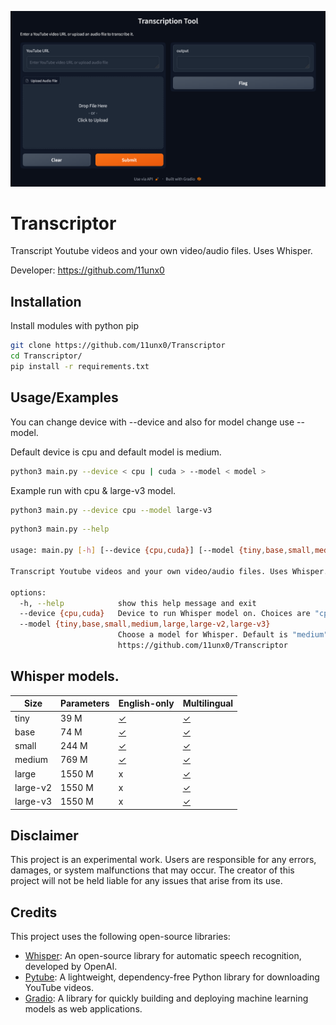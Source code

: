 
![Logo](https://github.com/11unx0/Transcriptor/blob/main/img/demo.png)


# Transcriptor

Transcript Youtube videos and your own video/audio files. Uses Whisper.

Developer: https://github.com/11unx0

## Installation

Install modules with python pip

```bash
git clone https://github.com/11unx0/Transcriptor
cd Transcriptor/
pip install -r requirements.txt
```
    
## Usage/Examples

You can change device with --device and also for model change use --model.

Default device is cpu and default model is medium.

```bash
python3 main.py --device < cpu | cuda > --model < model >
```

Example run with cpu & large-v3 model.

```bash
python3 main.py --device cpu --model large-v3
```

```bash
python3 main.py --help

usage: main.py [-h] [--device {cpu,cuda}] [--model {tiny,base,small,medium,large,large-v2,large-v3}]

Transcript Youtube videos and your own video/audio files. Uses Whisper. Developer: https://github.com/11unx0

options:
  -h, --help            show this help message and exit
  --device {cpu,cuda}   Device to run Whisper model on. Choices are "cpu" or "cuda". Default is "cpu".
  --model {tiny,base,small,medium,large,large-v2,large-v3}
                        Choose a model for Whisper. Default is "medium". More details for models: 
                        https://github.com/11unx0/Transcriptor
```

## Whisper models.

| Size     | Parameters | English-only                                         | Multilingual                                        |
|----------|------------|------------------------------------------------------|-----------------------------------------------------|
| tiny     | 39 M       | [✓](https://huggingface.co/openai/whisper-tiny.en)   | [✓](https://huggingface.co/openai/whisper-tiny)     |
| base     | 74 M       | [✓](https://huggingface.co/openai/whisper-base.en)   | [✓](https://huggingface.co/openai/whisper-base)     |
| small    | 244 M      | [✓](https://huggingface.co/openai/whisper-small.en)  | [✓](https://huggingface.co/openai/whisper-small)    |
| medium   | 769 M      | [✓](https://huggingface.co/openai/whisper-medium.en) | [✓](https://huggingface.co/openai/whisper-medium)   |
| large    | 1550 M     | x                                                    | [✓](https://huggingface.co/openai/whisper-large)    |
| large-v2 | 1550 M     | x                                                    | [✓](https://huggingface.co/openai/whisper-large-v2) |
| large-v3 | 1550 M     | x                                                    | [✓](https://huggingface.co/openai/whisper-large-v3) |

## Disclaimer

This project is an experimental work. Users are responsible for any errors, damages, or system malfunctions that may occur. The creator of this project will not be held liable for any issues that arise from its use.
## Credits

This project uses the following open-source libraries:

- [Whisper](https://github.com/openai/whisper): An open-source library for automatic speech recognition, developed by OpenAI.
- [Pytube](https://github.com/pytube/pytube): A lightweight, dependency-free Python library for downloading YouTube videos.
- [Gradio](https://github.com/gradio-app/gradio): A library for quickly building and deploying machine learning models as web applications.
